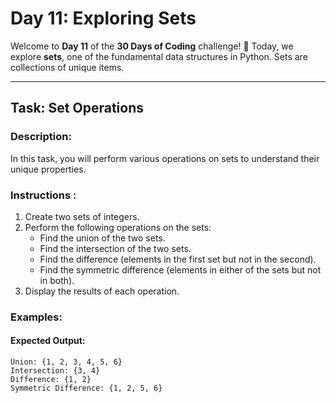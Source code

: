 # Day 11: Exploring Sets 

Welcome to **Day 11** of the **30 Days of Coding** challenge! 🎉 Today, we explore **sets**, one of the fundamental data structures in Python. Sets are collections of unique items. 

---

## Task: Set Operations 

### Description:  
In this task, you will perform various operations on sets to understand their unique properties.  

### Instructions : 
1. Create two sets of integers.  
2. Perform the following operations on the sets:  
   - Find the union of the two sets.  
   - Find the intersection of the two sets.  
   - Find the difference (elements in the first set but not in the second).  
   - Find the symmetric difference (elements in either of the sets but not in both).  
3. Display the results of each operation.  

### Examples:  
#### Expected Output:
    Union: {1, 2, 3, 4, 5, 6}
    Intersection: {3, 4}
    Difference: {1, 2}
    Symmetric Difference: {1, 2, 5, 6}

